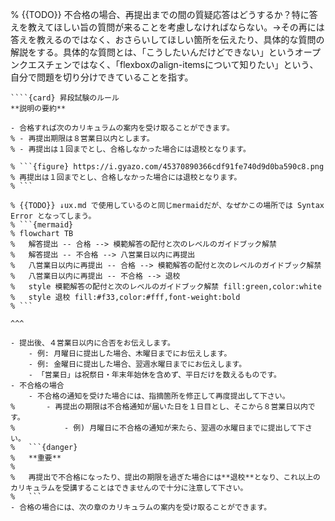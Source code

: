 % {{TODO}} 不合格の場合、再提出までの間の質疑応答はどうするか？特に答えを教えてほしい旨の質問が来ることを考慮しなければならない。→その再には答えを教えるのではなく、おさらいしてほしい箇所を伝えたり、具体的な質問の解説をする。具体的な質問とは、「こうしたいんだけどできない」というオープンクエスチェンではなく、「flexboxのalign-itemsについて知りたい」という、自分で問題を切り分けできていることを指す。
`````{div} taskcard
````{card} 昇段試験のルール
**説明の要約**

- 合格すれば次のカリキュラムの案内を受け取ることができます。
% - 再提出期限は８営業日以内とします。
% - 再提出は１回までとし、合格しなかった場合には退校となります。

% ```{figure} https://i.gyazo.com/45370890366cdf91fe740d9d0ba590c8.png
% 再提出は１回までとし、合格しなかった場合には退校となります。
% ```

% {{TODO}} ↓ux.md で使用しているのと同じmermaidだが、なぜかこの場所では Syntax Error となってしまう。
% ```{mermaid}
% flowchart TB
% 	解答提出 -- 合格 --> 模範解答の配付と次のレベルのガイドブック解禁
% 	解答提出 -- 不合格 --> 八営業日以内に再提出
% 	八営業日以内に再提出 -- 合格 --> 模範解答の配付と次のレベルのガイドブック解禁
% 	八営業日以内に再提出 -- 不合格 --> 退校
% 	style 模範解答の配付と次のレベルのガイドブック解禁 fill:green,color:white
% 	style 退校 fill:#f33,color:#fff,font-weight:bold
% ```

^^^

- 提出後、４営業日以内に合否をお伝えします。
	- 例: 月曜日に提出した場合、木曜日までにお伝えします。
	- 例: 金曜日に提出した場合、翌週水曜日までにお伝えします。
	- 「営業日」は祝祭日・年末年始休を含めず、平日だけを数えるものです。
- 不合格の場合
	- 不合格の通知を受けた場合には、指摘箇所を修正して再度提出して下さい。
%		- 再提出の期限は不合格通知が届いた日を１日目とし、そこから８営業日以内です。
%			- 例) 月曜日に不合格の通知が来たら、翌週の水曜日までに提出して下さい。
%	```{danger}
%	**重要**
%
%	再提出で不合格になったり、提出の期限を過ぎた場合には**退校**となり、これ以上のカリキュラムを受講することはできませんので十分に注意して下さい。
%	```
- 合格の場合には、次の章のカリキュラムの案内を受け取ることができます。
`````

